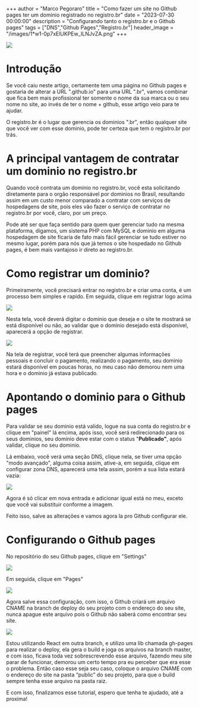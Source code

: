 +++
  author = "Marco Pegoraro"
  title = "Como fazer um site no Github pages ter um dominio registrado no registro.br"
  date = "2023-07-30 00:00:00"
  description = "Configurando tanto o registro.br e o Github pages"
  tags = ["DNS","Github Pages","Registro.br"] 
  header_image = "/images/1*w1-0p7xElUKPEw_ILNJvZA.png"
+++
  
  
![](/images/1*w1-0p7xElUKPEw_ILNJvZA.png)

# Introdução

Se você caiu neste artigo, certamente tem uma página no Github pages e gostaria de alterar a URL ".github.io" para uma URL ".br", vamos combinar que fica bem mais profissional ter somente o nome da sua marca ou o seu nome no site, ao invés de ter o nome + github, esse artigo veio para te ajudar.

O registro.br é o lugar que gerencia os dominios ".br", então qualquer site que você ver com esse dominio, pode ter certeza que tem o registro.br por trás.

# A principal vantagem de contratar um dominio no registro.br

Quando você contrata um dominio no registro.br, você esta solicitando diretamente para o orgão responsável por dominios no Brasil, resultando assim em um custo menor comparado a contratar com serviços de hospedagens de site, pois eles vão fazer o serviço de contratar no registro.br por você, claro, por um preço.

Pode até ser que faça sentido para quem quer gerenciar tudo na mesma plataforma, digamos, um sistema PHP com MySQL e dominio em alguma hospedagem de site ficaria de fato mais fácil gerenciar se tudo estiver no mesmo lugar, porém para nós que já temos o site hospedado no Github pages, é bem mais vantajoso ir direto ao registro.br.

# Como registrar um dominio?

Primeiramente, você precisará entrar no registro.br e criar uma conta, é um processo bem simples e rapido. Em seguida, clique em registrar logo acima

![](/images/1*Uqa6YvhvCQF6iZZtuyvV9w.png)

Nesta tela, você deverá digitar o dominio que deseja e o site te mostrará se está disponível ou não, ao validar que o dominio desejado está disponível, aparecerá a opção de registrar.

![](/images/1*7ax0hw6ffF0TVtL9AuxU7Q.png)

Na tela de registrar, você terá que preencher algumas informações pessoais e concluir o pagamento, realizando o pagamento, seu dominio estará disponível em poucas horas, no meu caso não demorou nem uma hora e o dominio já estava publicado.

# Apontando o dominio para o Github pages

Para validar se seu dominio está valido, logue na sua conta do registro.br e clique em "painel" lá encima, após isso, você será redirecionado para os seus dominios, seu dominio deve estar com o status "**Publicado"**, após validar, clique no seu dominio.

Lá embaixo, você verá uma seção DNS, clique nela, se tiver uma opção "modo avançado", alguma coisa assim, ative-a, em seguida, clique em configurar zona DNS, aparecerá uma tela assim, porém a sua lista estará vazia:

![](/images/1*tiz5qFELwF5nvnOAzEcKNw.png)

Agora é só clicar em nova entrada e adicionar igual está no meu, exceto que você vai substituir conforme a imagem.

Feito isso, salve as alterações e vamos agora la pro Github configurar ele.

# Configurando o Github pages

No repositório do seu Github pages, clique em "Settings"

![](/images/1*LwVUF9Zk3KLPcNYrGIRVnA.png)

Em seguida, clique em "Pages"

![](/images/1*kmBQohuMeEQtoiJ_l0vvSg.png)

Agora salve essa configuração, com isso, o Github criará um arquivo CNAME na branch de deploy do seu projeto com o endereço do seu site, nunca apague este arquivo pois o Github não saberá como encontrar seu site.

![](/images/1*df1lZZJ9Efx8JClSf2CVTw.png)

Estou utilizando React em outra branch, e utilizo uma lib chamada gh-pages para realizar o deploy, ela gera o build e joga os arquivos na branch master, e com isso, ficava toda vez sobrescrevendo esse arquivo, fazendo meu site parar de funcionar, demorou um certo tempo pra eu perceber que era esse o problema. Então caso esse seja seu caso, coloque o arquivo CNAME com o endereço do site na pasta “public” do seu projeto, para que o build sempre tenha esse arquivo na pasta raiz.

E com isso, finalizamos esse tutorial, espero que tenha te ajudado, até a proxima!